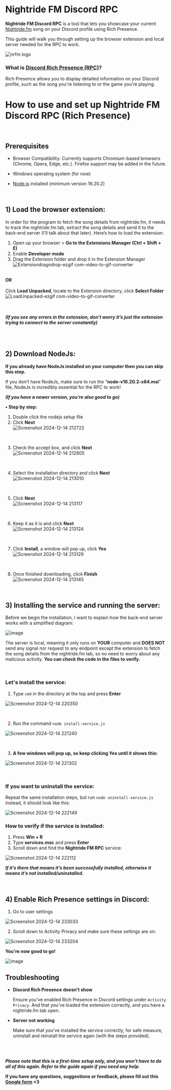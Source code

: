 
# Nightride FM Discord RPC
**Nightride FM Discord RPC** is a tool that lets you showcase your current [Nightride.fm](https://nightride.fm) song on your Discord profile using Rich Presence.

This guide will walk you through setting up the browser extension and local server needed for the RPC to work.

![nrfm logo](https://github.com/user-attachments/assets/a21ee265-7544-4661-9a3e-8dce05867664)

### **What is [Discord Rich Presence (RPC)](https://github.com/discord/discord-rpc)?** <br>
Rich Presence allows you to display detailed information on your Discord profile, such as the song you're listening to or the game you're playing.
  
# How to use and set up Nightride FM Discord RPC (Rich Presence)
<br>

## Prerequisites
- Browser Compatibility: Currently supports Chromium-based browsers (Chrome, Opera, Edge, etc.). Firefox support may be added in the future.
- Windows operating system (for now)
- [Node.js](https://nodejs.org) installed (minimum version 16.20.2)

  <br>

## 1) Load the browser extension:
In order for the program to fetch the song details from nightride.fm, it needs
to track the nightride.fm tab, extract the song details and send it to the
back-end server (I’ll talk about that later). Here’s how to load the extension:

1) Open up your browser > **Go to the Extensions Manager (Ctrl + Shift + E)**
2) Enable **Developer mode**
3) Drag the Extension folder and drop it in the Extension Manager
   ![Extensiondragndrop-ezgif com-video-to-gif-converter](https://github.com/user-attachments/assets/32674285-a8b9-4bb2-91b1-1ed85e9001d0)

<br>**OR**<br>
<br>
Click **Load Unpacked**, locate to the Extension directory, click **Select Folder**
![LoadUnpacked-ezgif com-video-to-gif-converter](https://github.com/user-attachments/assets/62ba97ce-8663-4f4c-aa42-1d407dc24fb1)

<br> <br>
***(If you see any errors in the extension, don’t worry it’s just the extension trying to
connect to the server constantly)***

<br><br>
## 2) Download NodeJs:
**If you already have NodeJs installed on your computer then you can skip
this step.**

If you don’t have NodeJs, make sure to run the “**node-v16.20.2-x64.msi**”
file, NodeJs is incredibly essential for the RPC to work! 

***(If you have a newer version, you’re also good to go)***

**• Step by step:**
1) Double click the nodejs setup file
2) Click **Next** <br>
![Screenshot 2024-12-14 212722](https://github.com/user-attachments/assets/73276b4d-2baf-48c7-ad65-51ae3dafbde1)
<br>

3) Check the accept box, and click **Next** <br>
![Screenshot 2024-12-14 212805](https://github.com/user-attachments/assets/cc6c02b9-035e-4e1a-8635-dcc0ef18d497)
<br>

4) Select the installation directory and click **Next** <br>
![Screenshot 2024-12-14 213010](https://github.com/user-attachments/assets/30540383-a063-428f-b377-31362f5ff388)
<br>

5) Click **Next** <br>
![Screenshot 2024-12-14 213117](https://github.com/user-attachments/assets/43b43e17-21ba-4c62-b2ca-9517e72a28b8)
<br>

6) Keep it as it is and click **Next** <br>
![Screenshot 2024-12-14 213124](https://github.com/user-attachments/assets/12c7bdb9-25cb-48d7-b1f4-3181e0ebc9ac)
<br>

7) Click **Install**, a window will pop up, click **Yes** <br>
![Screenshot 2024-12-14 213129](https://github.com/user-attachments/assets/005c7120-3714-4f8d-b1c6-fae512257d83)
<br>

8) Once finished downloading, click **Finish** <br>
![Screenshot 2024-12-14 213145](https://github.com/user-attachments/assets/1f7d224c-e3dc-4e0a-9aa0-d0e596882df0)
<br>


## 3) Installing the service and running the server:
Before we begin the installation, I want to explain how the back-end server
works with a simplified diagram: 

![image](https://github.com/user-attachments/assets/307926e0-093c-49b1-977c-0186be9c7b0d)

The server is local, meaning it only runs on **YOUR** computer and **DOES NOT**
send any signal nor request to any endpoint except the extension to fetch
the song details from the nightride.fm tab, so no need to worry about any
malicious activity. **You can check the code in the files to verify.**

<br>

### Let's install the service:
1) Type ``cmd`` in the directory at the top and press **Enter**

![Screenshot 2024-12-14 220350](https://github.com/user-attachments/assets/53350907-48b8-4e71-9ff0-1e9f1264c56d)

<br>

2) Run the command ``node install-service.js``

![Screenshot 2024-12-14 221240](https://github.com/user-attachments/assets/66665666-5d83-4d42-95d6-3878de1774c3)

<br>

3) **A few windows will pop up, so keep clicking Yes until it shows this:**

![Screenshot 2024-12-14 221302](https://github.com/user-attachments/assets/be5d99fb-e603-46b9-880c-424ebb40759c)

<br>

### If you want to uninstall the service:
Repeat the same installation steps, but run ``node uninstall-service.js`` instead, it should look like this:

![Screenshot 2024-12-14 222149](https://github.com/user-attachments/assets/5efcf28b-659d-4b39-b500-2372ef58886f)


### How to verify if the service is installed:
1) Press **Win + R**
2) Type **services.msc** and press **Enter**
3) Scroll down and find the **Nightride FM RPC** service:

![Screenshot 2024-12-14 222112](https://github.com/user-attachments/assets/8589e0ab-53eb-405b-8035-b3bffa5b69ca)

***If it’s there that means it’s been successfully installed, otherwise it means it’s not
installed/uninstalled.***

<br>

## 4) Enable Rich Presence settings in Discord:
1) Go to user settings

![Screenshot 2024-12-14 233033](https://github.com/user-attachments/assets/94659e21-28ad-493e-949f-4c7f8c1269a8)

2) Scroll down to Activity Privacy and make sure these settings are on:

![Screenshot 2024-12-14 233204](https://github.com/user-attachments/assets/4d0a57f4-e2c7-49b5-a5b9-f634950eede4)



**You're now good to go!**

![image](https://github.com/user-attachments/assets/66fac479-75b4-4961-921c-0be457b7354e)

## Troubleshooting

- **Discord Rich Presence doesn't show**
  
  Ensure you’ve enabled Rich Presence in Discord settings under `Activity Privacy`. And that you've loaded the extension correctly, and you have a nightride.fm tab open.

- **Server not working**
  
   Make sure that you've installed the service correctly, for safe measure, uninstall and reinstall the service again (with the steps provided).


<br> 
<br> 

***Please note that this is a first-time setup only, and you won’t have to do
all of this again. Refer to the guide again if you need
any help.***

**If you have any questions, suggestions or feedback, please fill out this [Google form](https://forms.gle/t8k2kMfaV3MAwxUs8) <3**

